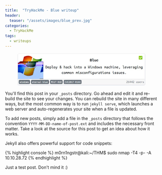 ```yaml
---
title:  "TryHackMe - Blue writeup"
header:
  teaser: "/assets/images/blue_prev.jpg"
categories: 
  - TryHackMe
tags:
  - writeups
---
```

<figure>
	<a href="https://github.com/m0rn1ngstr/m0rn1ngstr.github.io/blob/master/assets/images/blue.jpg"><img src="https://github.com/m0rn1ngstr/m0rn1ngstr.github.io/blob/master/assets/images/blue.jpg"></a>
</figure>

You'll find this post in your `_posts` directory. Go ahead and edit it and re-build the site to see your changes. You can rebuild the site in many different ways, but the most common way is to run `jekyll serve`, which launches a web server and auto-regenerates your site when a file is updated.

To add new posts, simply add a file in the `_posts` directory that follows the convention `YYYY-MM-DD-name-of-post.ext` and includes the necessary front matter. Take a look at the source for this post to get an idea about how it works.

Jekyll also offers powerful support for code snippets:

{% highlight console %}
m0rn1ngstr@kali:~/THM$ sudo nmap -T4 -p- -A 10.10.28.72
{% endhighlight %}

Just a test post. Don't mind it :)
